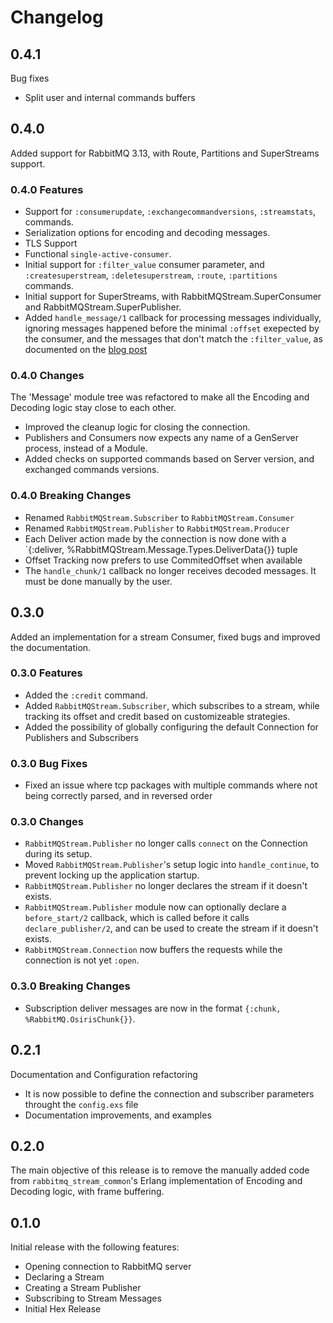 # Changelog

## 0.4.1

Bug fixes

- Split user and internal commands buffers

## 0.4.0

Added support for RabbitMQ 3.13, with Route, Partitions and SuperStreams support.

### 0.4.0 Features

- Support for `:consumerupdate`, `:exchangecommandversions`, `:streamstats`,  commands.
- Serialization options for encoding and decoding messages.
- TLS Support
- Functional `single-active-consumer`.
- Initial support for `:filter_value` consumer parameter, and `:createsuperstream`, `:deletesuperstream`, `:route`, `:partitions` commands.
- Initial support for SuperStreams, with RabbitMQStream.SuperConsumer and RabbitMQStream.SuperPublisher.
- Added `handle_message/1` callback for processing messages individually, ignoring messages happened before the minimal `:offset` exepected by the consumer, and the messages that don't match the `:filter_value`, as documented on the [blog post](https://blog.rabbitmq.com/posts/2023/10/stream-filtering/#on-the-consumer-side)

### 0.4.0 Changes

The 'Message' module tree was refactored to make all the Encoding and Decoding logic stay close to each other.

- Improved the cleanup logic for closing the connection.
- Publishers and Consumers now expects any name of a GenServer process, instead of a Module.
- Added checks on supported commands based on Server version, and exchanged commands versions.

### 0.4.0 Breaking Changes

- Renamed `RabbitMQStream.Subscriber` to `RabbitMQStream.Consumer`
- Renamed `RabbitMQStream.Publisher` to `RabbitMQStream.Producer`
- Each Deliver action made by the connection is now done with a `{:deliver, %RabbitMQStream.Message.Types.DeliverData{}} tuple
- Offset Tracking now prefers to use CommitedOffset when available
- The `handle_chunk/1` callback no longer receives decoded messages. It must be done manually by the user.

## 0.3.0

Added an implementation for a stream Consumer, fixed bugs and improved the documentation.

### 0.3.0 Features

- Added the `:credit` command.
- Added `RabbitMQStream.Subscriber`, which subscribes to a stream, while tracking its offset and credit based on customizeable strategies.
- Added the possibility of globally configuring the default Connection for Publishers and Subscribers

### 0.3.0 Bug Fixes

- Fixed an issue where tcp packages with multiple commands where not being correctly parsed, and in reversed order

### 0.3.0 Changes

- `RabbitMQStream.Publisher` no longer calls `connect` on the Connection during its setup.
- Moved `RabbitMQStream.Publisher`'s setup logic into `handle_continue`, to prevent locking up the application startup.
- `RabbitMQStream.Publisher` no longer declares the stream if it doesn't exists.
- `RabbitMQStream.Publisher` module now can optionally declare a `before_start/2` callback, which is called before it calls `declare_publisher/2`, and can be used to create the stream if it doesn't exists.
- `RabbitMQStream.Connection` now buffers the requests while the connection is not yet `:open`.

### 0.3.0 Breaking Changes

- Subscription deliver messages are now in the format `{:chunk, %RabbitMQ.OsirisChunk{}}`.

## 0.2.1

Documentation and Configuration refactoring

- It is now possible to define the connection and subscriber parameters throught the `config.exs` file
- Documentation improvements, and examples

## 0.2.0

The main objective of this release is to remove the manually added code from `rabbitmq_stream_common`'s Erlang implementation of Encoding and Decoding logic, with frame buffering.

## 0.1.0

Initial release with the following features:

- Opening connection to RabbitMQ server
- Declaring a Stream
- Creating a Stream Publisher
- Subscribing to Stream Messages
- Initial Hex Release
